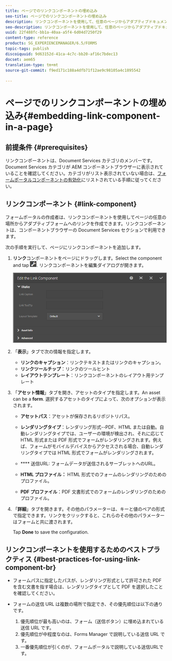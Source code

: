 ```yaml
---
title: ページでのリンクコンポーネントの埋め込み
seo-title: ページでのリンクコンポーネントの埋め込み
description: リンクコンポーネントを使用して、任意のページからアダプティブドキュメントまたはアダプティブフォームにリンクできます。
seo-description: リンクコンポーネントを使用して、任意のページからアダプティブドキュメントまたはアダプティブフォームにリンクできます。
uuid: 22f488fc-bb1a-40aa-a5f4-6d04d7250f29
content-type: reference
products: SG_EXPERIENCEMANAGER/6.5/FORMS
topic-tags: publish
discoiquuid: 9d63152d-41ca-4c7c-bb20-af16c7bdec13
docset: aem65
translation-type: tm+mt
source-git-commit: f9ed171c188a4dfb71f12ae9c98105a4c1895542

---
```



# ページでのリンクコンポーネントの埋め込み{#embedding-link-component-in-a-page}

## 前提条件 {#prerequisites}

リンクコンポーネントは、Document Services カテゴリのメンバーです。Document Services カテゴリが AEM コンポーネントブラウザーに表示されていることを確認してください。カテゴリがリスト表示されていない場合は、[フォームポータルコンポーネントの有効化](/help/forms/using/enabling-forms-portal-components.md)にリストされている手順に従ってください。

## リンクコンポーネント {#link-component}

フォームポータルの作成者は、リンクコンポーネントを使用してページの任意の場所からアダプティブフォームへのリンクを作成できます。リンクコンポーネントは、コンポーネントブラウザーの Document Services セクションで利用できます。

次の手順を実行して、ページにリンクコンポーネントを追加します。

1. **リンク**&#x200B;コンポーネントをページにドラッグします。Select the component and tap ![cmppr](assets/cmppr.png). リンクコンポーネントを編集ダイアログが開きます。

   ![edit-link-component](assets/edit-link-component.png)

1. 「**表示**」タブで次の情報を指定します。

   * **リンクのキャプション**：リンクテキストまたはリンクのキャプション。
   * **リンクツールチップ**：リンクのツールヒント
   * **レイアウトテンプレート**：リンクコンポーネントのレイアウト用テンプレート

1. 「**アセット情報**」タブを開き、アセットのタイプを指定します。An asset can be a **form**. 選択するアセットのタイプによって、次のオプションが表示されます。

   * **アセットパス**：アセットが保存されるリポジトリパス。

   * **レンダリングタイプ**：レンダリング形式--PDF、HTML または自動。自動レンダリングタイプでは、ユーザーの環境が検出され、それに応じて HTML 形式または PDF 形式でフォームがレンダリングされます。例えば、フォームがモバイルデバイスからアクセスされる場合、自動レンダリングタイプでは HTML 形式でフォームがレンダリングされます。
   * **** 送信URL: フォームデータが送信されるサーブレットへのURL。
   * **HTML プロファイル：** HTML 形式でのフォームのレンダリングのためのプロファイル。
   * **PDF プロファイル**：PDF 文書形式でのフォームのレンダリングのためのプロファイル。

1. 「**詳細**」タブを開きます。その他のパラメーターは、キーと値のペアの形式で指定できます。リンクをクリックすると、これらのその他のパラメーターはフォームと共に渡されます。

   Tap **Done** to save the configuration.

## リンクコンポーネントを使用するためのベストプラクティス {#best-practices-for-using-link-component-br}

* フォームパスに指定したパスが、レンダリング形式として許可された PDF を含む文書を指す場合は、レンダリングタイプとして PDF を選択したことを確認してください。
* フォームの送信 URL は複数の場所で指定でき、その優先順位は以下の通りです。

   1. 優先順位が最も高いのは、フォーム（送信ボタン）に埋め込まれている送信 URL です。
   1. 優先順位が中程度なのは、Forms Manager で説明している送信 URL です。
   1. 一番優先順位が引くのが、フォームポータルで説明している送信URLです。
